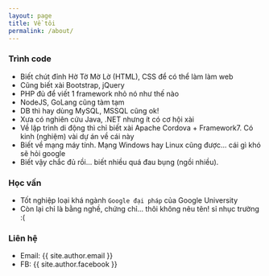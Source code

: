 ```yaml
---
layout: page
title: Về tôi
permalink: /about/
---
```


### Trình code
+ Biết chút đỉnh Hờ Tờ Mờ Lờ (HTML), CSS để có thể làm làm web
+ Cũng biết xài Bootstrap, jQuery
+ PHP đủ để viết 1 framework nhỏ nó như thế nào
+ NodeJS, GoLang cũng tàm tạm
+ DB thì hay dùng MySQL, MSSQL cũng ok!
+ Xưa có nghiên cứu Java, .NET nhưng ít có cơ hội xài
+ Về lập trình di động thì chỉ biết xài Apache Cordova + Framework7. Có kinh (nghiệm) vài dự án về cái này
+ Biết về mạng máy tính. Mạng Windows hay Linux cũng được... cái gì khó sẽ hỏi google
+ Biết vậy chắc đủ rồi... biết nhiều quá đau bụng (ngồi nhiều).

### Học vấn
+ Tốt nghiệp loại khá ngành `Google đại pháp` của Google University
+ Còn lại chỉ là bằng nghề, chứng chỉ... thôi không nêu tên! sỉ nhục trường :(

### Liên hệ
+ Email: {{ site.author.email }}
+ FB: {{ site.author.facebook }}